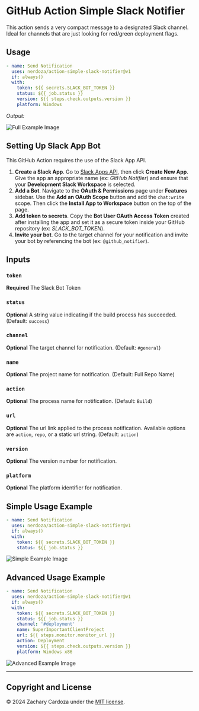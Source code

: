 # GitHub Action Simple Slack Notifier

This action sends a very compact message to a designated Slack channel. Ideal for channels that are just looking for red/green deployment flags.

## Usage
```yml
- name: Send Notification
  uses: nerdoza/action-simple-slack-notifier@v1
  if: always()
  with:
    token: ${{ secrets.SLACK_BOT_TOKEN }}
    status: ${{ job.status }}
    version: ${{ steps.check.outputs.version }}
    platform: Windows
```

*Output:*

![Full Example Image](.github/img/full.png)

## Setting Up Slack App Bot

This GitHub Action requires the use of the Slack App API.

1. **Create a Slack App**. Go to [Slack Apps API](https://api.slack.com/apps), then click **Create New App**. Give the app an appropriate name (ex: _GitHub Notifier_) and ensure that your **Development Slack Workspace** is selected.
2. **Add a Bot**. Navigate to the **OAuth & Permissions** page under **Features** sidebar. Use the **Add an OAuth Scope** button and add the `chat:write` scope. Then click the **Install App to Workspace** button on the top of the page.
3. **Add token to secrets**. Copy the **Bot User OAuth Access Token** created after installing the app and set it as a secure token inside your GitHub repository (ex: *SLACK_BOT_TOKEN*).
4. **Invite your bot**. Go to the target channel for your notification and invite your bot by referencing the bot (ex: `@github_notifier`).

## Inputs

### `token`

**Required** The Slack Bot Token

###  `status`

**Optional** A string value indicating if the build process has succeeded. (Default: `success`)

### `channel`

**Optional** The target channel for notification. (Default: `#general`)

### `name`

**Optional** The project name for notification. (Default: Full Repo Name)

### `action`

**Optional** The process name for notification. (Default: `Build`)

### `url`

**Optional** The url link applied to the process notification. Available options are `action`, `repo`, or a static url string. (Default: `action`)

### `version`

**Optional** The version number for notification.

### `platform`

**Optional** The platform identifier for notification.

## Simple Usage Example
```yml
- name: Send Notification
  uses: nerdoza/action-simple-slack-notifier@v1
  if: always()
  with:
    token: ${{ secrets.SLACK_BOT_TOKEN }}
    status: ${{ job.status }}
```

![Simple Example Image](.github/img/simple.png)

## Advanced Usage Example
```yml
- name: Send Notification
  uses: nerdoza/action-simple-slack-notifier@v1
  if: always()
  with:
    token: ${{ secrets.SLACK_BOT_TOKEN }}
    status: ${{ job.status }}
    channel: '#deployment'
    name: SuperImportantClientProject
    url: ${{ steps.monitor.monitor_url }}
    action: Deployment
    version: ${{ steps.check.outputs.version }}
    platform: Windows x86
```

![Advanced Example Image](.github/img/advanced.png)

---

## Copyright and License
© 2024 Zachary Cardoza under the [MIT license](LICENSE.md).
